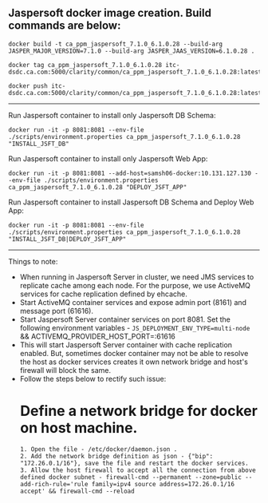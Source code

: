 
Jaspersoft docker image creation. Build commands are below:
-------------------------------------------------------------------------------------------------------------------------

    docker build -t ca_ppm_jaspersoft_7.1.0_6.1.0.28 --build-arg JASPER_MAJOR_VERSION=7.1.0 --build-arg JASPER_JAAS_VERSION=6.1.0.28 .

    docker tag ca_ppm_jaspersoft_7.1.0_6.1.0.28 itc-dsdc.ca.com:5000/clarity/common/ca_ppm_jaspersoft_7.1.0_6.1.0.28:latest

    docker push itc-dsdc.ca.com:5000/clarity/common/ca_ppm_jaspersoft_7.1.0_6.1.0.28:latest

-------------------------------------------------------------------------------------------------------------------------

Run Jaspersoft container to install only Jaspersoft DB Schema:

    docker run -it -p 8081:8081 --env-file ./scripts/environment.properties ca_ppm_jaspersoft_7.1.0_6.1.0.28 "INSTALL_JSFT_DB"

Run Jaspersoft container to install only Jaspersoft Web App:

    docker run -it -p 8081:8081 --add-host=samsh06-docker:10.131.127.130 --env-file ./scripts/environment.properties ca_ppm_jaspersoft_7.1.0_6.1.0.28 "DEPLOY_JSFT_APP"

Run Jaspersoft container to install Jaspersoft DB Schema and Deploy Web App:

    docker run -it -p 8081:8081 --env-file ./scripts/environment.properties ca_ppm_jaspersoft_7.1.0_6.1.0.28 "INSTALL_JSFT_DB|DEPLOY_JSFT_APP"

-------------------------------------------------------------------------------------------------------------------------

Things to note:

* When running in Jaspersoft Server in cluster, we need JMS services to replicate cache among each node. For the purpose, we use ActiveMQ services for cache replication defined by ehcache.
* Start ActiveMQ container services and expose admin port (8161) and message port (61616).
* Start Jaspersoft Server container services on port 8081. Set the following environment variables - `JS_DEPLOYMENT_ENV_TYPE=multi-node` && ACTIVEMQ_PROVIDER_HOST_PORT=<hostname of activemq service>:61616
* This will start Jaspersoft Server container with cache replication enabled. But, sometimes docker container may not be able to resolve the host as docker services creates it own network bridge and host's firewall will block the same.
* Follow the steps below to rectify such issue:
    # Define a network bridge for docker on host machine.
      1. Open the file - /etc/docker/daemon.json .
      2. Add the network bridge definition as json - {"bip": "172.26.0.1/16"}, save the file and restart the docker services.
      3. Allow the host firewall to accept all the connection from above defined docker subnet - firewall-cmd --permanent --zone=public --add-rich-rule='rule family=ipv4 source address=172.26.0.1/16 accept' && firewall-cmd --reload


